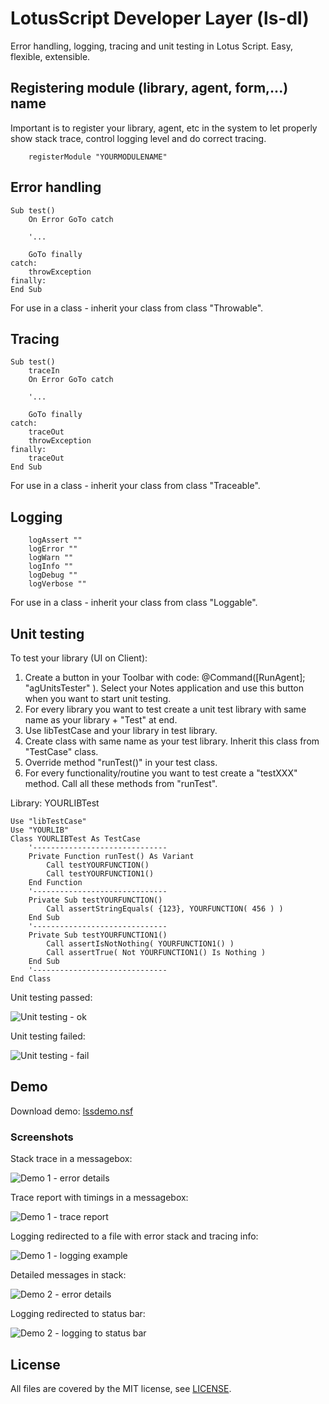 # LotusScript Developer Layer (ls-dl)

Error handling, logging, tracing and unit testing in Lotus Script.
Easy, flexible, extensible.

## Registering module (library, agent, form,...) name
Important is to register your library, agent, etc in the system to let properly show stack trace, control logging level and do correct tracing.

```lss
	registerModule "YOURMODULENAME"
```

## Error handling
```lss
Sub test()
	On Error GoTo catch
	
	'...
	
	GoTo finally
catch:
	throwException
finally:
End Sub
```
For use in a class - inherit your class from class "Throwable".

## Tracing
```lss
Sub test()
	traceIn
	On Error GoTo catch
	
	'...
	
	GoTo finally
catch:
	traceOut
	throwException
finally:
	traceOut
End Sub
```
For use in a class - inherit your class from class "Traceable".

## Logging
```lss
	logAssert ""
	logError ""
	logWarn ""
	logInfo ""
	logDebug ""
	logVerbose ""
```
For use in a class - inherit your class from class "Loggable".

## Unit testing
To test your library (UI on Client):

1. Create a button in your Toolbar with code: @Command([RunAgent]; "agUnitsTester" ). Select your Notes application and use this button when you want to start unit testing.
2. For every library you want to test create a unit test library with same name as your library + "Test" at end.
3. Use libTestCase and your library in test library.
4. Create class with same name as your test library. Inherit this class from "TestCase" class.
5. Override method "runTest()" in your test class.
6. For every functionality/routine you want to test create a "testXXX" method. Call all these methods from "runTest".

Library: YOURLIBTest
```lss
Use "libTestCase"
Use "YOURLIB"
Class YOURLIBTest As TestCase
	'------------------------------
	Private Function runTest() As Variant
		Call testYOURFUNCTION()
		Call testYOURFUNCTION1()
	End Function
	'------------------------------
	Private Sub testYOURFUNCTION()
		Call assertStringEquals( {123}, YOURFUNCTION( 456 ) )
	End Sub
	'------------------------------
	Private Sub testYOURFUNCTION1()
		Call assertIsNotNothing( YOURFUNCTION1() )
		Call assertTrue( Not YOURFUNCTION1() Is Nothing )
	End Sub
	'------------------------------
End Class
```
Unit testing passed:

![Unit testing - ok](../master/demo/lsdl_ut_ok.gif "Unit testing passed")

Unit testing failed:

![Unit testing - fail](../master/demo/lsdl_ut_f.gif "Unit testing failed")

## Demo
Download demo: [lssdemo.nsf](../master/demo/lsdldemo20160918.zip)

### Screenshots
Stack trace in a messagebox:

![Demo 1 - error details](../master/demo/lsdl_demo1_1.gif "Error stack report")

Trace report with timings in a messagebox:

![Demo 1 - trace report](../master/demo/lsdl_demo1_2.gif "Trace report")

Logging redirected to a file with error stack and tracing info:

![Demo 1 - logging example](../master/demo/lsdl_demo1_3.gif "Logging")

Detailed messages in stack:

![Demo 2 - error details](../master/demo/lsdl_demo2_1.gif "Error stack report")

Logging redirected to status bar:

![Demo 2 - logging to status bar](../master/demo/lsdl_demo2_2.gif "Logging")

## License
All files are covered by the MIT license, see [LICENSE](../master/LICENSE).
